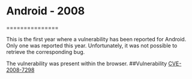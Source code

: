 # Android - 2008
===============
                                
This is the first year where a vulnerability has been reported for Android. 
Only one was reported this year.
Unfortunately, it was not possible to retrieve the corresponding bug.
                                
The vulnerability was present within the browser.
##Vulnerability
[CVE-2008-7298](7298/README.md)
